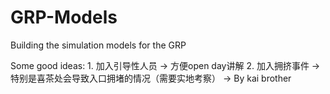 



# GRP-Models
Building the simulation models for the GRP

Some good ideas:
	1. 加入引导性人员 -> 方便open day讲解
	2. 加入拥挤事件 -> 特别是喜茶处会导致入口拥堵的情况（需要实地考察）
	-> By kai brother 
	

